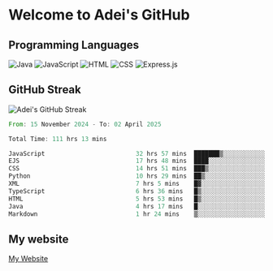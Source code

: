 # Welcome to Adei's GitHub

## Programming Languages
![Java](https://img.shields.io/badge/Java-007396?style=flat-square&logo=java&logoColor=white)
![JavaScript](https://img.shields.io/badge/JavaScript-F7DF1E?style=flat-square&logo=javascript&logoColor=black)
![HTML](https://img.shields.io/badge/HTML-E34F26?style=flat-square&logo=html5&logoColor=white)
![CSS](https://img.shields.io/badge/CSS-1572B6?style=flat-square&logo=css3&logoColor=white)
![Express.js](https://img.shields.io/badge/Express.js-000000?style=flat-square&logo=express&logoColor=white)


## GitHub Streak
![Adei's GitHub Streak](https://github-readme-streak-stats.herokuapp.com/?user=AdeiTamayo&hide_border=true)

<!--START_SECTION:waka-->

```rust
From: 15 November 2024 - To: 02 April 2025

Total Time: 111 hrs 13 mins

JavaScript                         32 hrs 57 mins  ███████▒░░░░░░░░░░░░░░░░░   29.37 %
EJS                                17 hrs 48 mins  ████░░░░░░░░░░░░░░░░░░░░░   15.87 %
CSS                                14 hrs 51 mins  ███▒░░░░░░░░░░░░░░░░░░░░░   13.24 %
Python                             10 hrs 29 mins  ██▒░░░░░░░░░░░░░░░░░░░░░░   09.34 %
XML                                7 hrs 5 mins    █▓░░░░░░░░░░░░░░░░░░░░░░░   06.32 %
TypeScript                         6 hrs 36 mins   █▒░░░░░░░░░░░░░░░░░░░░░░░   05.89 %
HTML                               5 hrs 53 mins   █▒░░░░░░░░░░░░░░░░░░░░░░░   05.25 %
Java                               4 hrs 17 mins   █░░░░░░░░░░░░░░░░░░░░░░░░   03.82 %
Markdown                           1 hr 24 mins    ▒░░░░░░░░░░░░░░░░░░░░░░░░   01.25 %
```

<!--END_SECTION:waka-->

## My website
[My Website](https://adei.eus)


